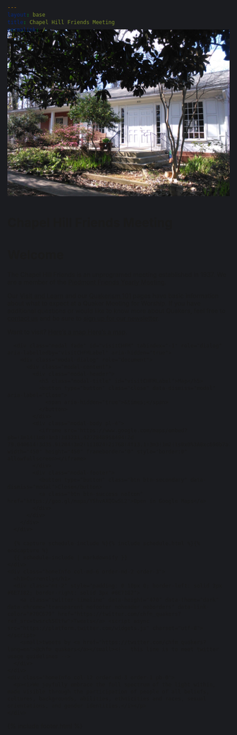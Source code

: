 ```yaml
---
layout: base
title: Chapel Hill Friends Meeting
permalink: /
---
```


<style>
  html, body { background-color: #1B1C20; } /* dark1 */
  body { padding-top: 0px; }
  #navigation { background-color: #1B1C20; } /* dark1 */
  #footer {
    background-color: #1B1C20; /* dark1 */
    color: #6E7182; /* light1 */
  }
  #footerLine { border-color: #6E7182; } /* light1 */
</style>

{% include nav.html %}
<div style="margin-top: -70px;" class="container-fluid" id="homeBase">
  <div class="row justify-content-center">
    <div class="col-12 noPadding" id="bigImage">
      <img class="img-fluid" src="assets/images/meeting-house.jpg" />
    </div>
    <div class="col-12 overlay">
      <h1>Chapel Hill Friends Meeting</h1>
    </div>
  </div>
</div>
<div class="container-fluid" id="homeContent">
  <div class="row mx-auto">
    <div class="homeInfo col-md-6 order-md-1 order-2 pt-md-2 pt-0">
      <h1>Welcome</h1>
      <p>The Chapel Hill Friends is an unprogramed meeting established in 1937. We are a member of the <a href="https://www.fgcquaker.org/cloud/piedmont-friends-fellowship-and-yearly-meeting">Piedmont Friends Yearly Meeting</a>.</p>
      <p>Our <a href="{{ site.baseurl }}/visit-and-learn">Visit and Learn</a> and our <a href="{{ site.baseurl }}/Q101/">Quakerism 101</a> pages have basic information about what to expect at a Quaker Meeting for Worship. If you have additional questions or would like to know more about Quakers, feel free to <a href="{{site.baseurl}}/contact">contact us</a> and be sure to <a href="#" id="newsPop" data-toggle="popover" data-placement="top">sign up for our newsletter</a>.</p>
      <p>Want to visit?
        <a class="d-sm-inline d-none noIcon" href="#" data-toggle="modal" data-target="#visitCHFM">
          Here’s a map <span class="far fa-compass"></span>
        </a>
        <a class="d-sm-none d-inline" href="https://goo.gl/maps/YShvAXQGwSL2">Here’s a map</a>.
      </p>

      <div class="modal fade" id="visitCHFM" tabindex="-1" role="dialog" aria-labelledby="visitCHFMLabel" aria-hidden="true">
        <div class="modal-dialog" role="document">
          <div class="modal-content">
            <div class="modal-header">
              <h5 class="modal-title" id="visitCHFMLabel">Map</h5>
              <button type="button" class="close" data-dismiss="modal" aria-label="Close">
                <span aria-hidden="true">&times;</span>
              </button>
            </div>
            <div class="modal-body pl-4">
              <iframe src="https://www.google.com/maps/embed?pb=!1m14!1m8!1m3!1d3231.4272848958494!2d-79.040614!3d35.91204!3m2!1i1024!2i768!4f13.1!3m3!1m2!1s0x0%3A0xc690b7a12fb90e69!2sChapel+Hill+Friends+Meeting!5e0!3m2!1sen!2sus!4v1550611311696" width="450" height="450" frameborder="0" style="border:0" allowfullscreen></iframe>
            </div>
            <div class="modal-footer">
              <button type="button" class="btn btn-secondary" data-dismiss="modal">Close</button>
              <a class="btn btn-success noIcon" href="https://goo.gl/maps/YShvAXQGwSL2">Open in Google Maps</a>
            </div>
          </div>
        </div>
      </div>

      {% capture schedule-include %}{% include schedule.html %}{% endcapture %}
      {{ schedule-include | markdownify }}
    </div>
    <div class="homeInfo col-md-6 order-md-2 order-3">
      <h1>Currently</h1>
      <div class="mt-2" style="padding: 0 10px 0; border-left: solid 3px #6E7182; border-right: solid 3px #6E7182">
        <a class="twitter-timeline" data-height="470" data-theme="dark" data-chrome="transparent nofooter noheader noborders" data-link-color="#7BC679" href="https://twitter.com/chfm_quakers?ref_src=twsrc%5Etfw">Tweets</a> <script async src="https://platform.twitter.com/widgets.js" charset="utf-8"></script>
        <small>tweets by <a href="https://twitter.com/chfm_quakers?lang=en">@chfm_quakers</a></small><!-- this line is to meet twitter usage guidelines -->
      </div>
    </div>
    <div class="homeInfo col-12 order-md-3 order-1 pb-0">
      <p><i>We joyfully embrace the full spectrum of the light within, made visible through the participation of people of all beliefs, cultures, backgrounds, abilities, ethnicities and races, sexual orientations, and gender identities.</i></p>
    </div>
  </div>
</div>

{% include footer.html %}

